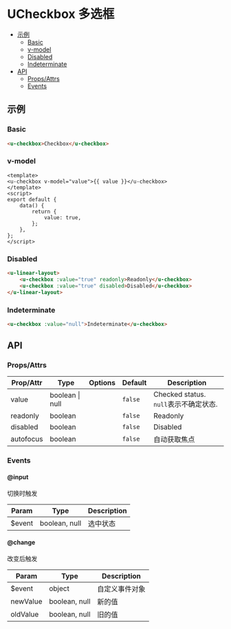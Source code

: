 <!-- 该 README.md 根据 api.yaml 和 docs/*.md 自动生成，为了方便在 GitHub 和 NPM 上查阅。如需修改，请查看源文件 -->

# UCheckbox 多选框

- [示例](#示例)
    - [Basic](#basic)
    - [v-model](#v-model)
    - [Disabled](#disabled)
    - [Indeterminate](#indeterminate)
- [API]()
    - [Props/Attrs](#propsattrs)
    - [Events](#events)

## 示例
### Basic

``` html
<u-checkbox>Checkbox</u-checkbox>
```

### v-model

``` vue
<template>
<u-checkbox v-model="value">{{ value }}</u-checkbox>
</template>
<script>
export default {
    data() {
        return {
            value: true,
        };
    },
};
</script>
```

### Disabled

``` html
<u-linear-layout>
    <u-checkbox :value="true" readonly>Readonly</u-checkbox>
    <u-checkbox :value="true" disabled>Disabled</u-checkbox>
</u-linear-layout>
```

### Indeterminate

``` html
<u-checkbox :value="null">Indeterminate</u-checkbox>
```

## API
### Props/Attrs

| Prop/Attr | Type | Options | Default | Description |
| --------- | ---- | ------- | ------- | ----------- |
| value | boolean \| null |  | `false` | Checked status. `null`表示不确定状态. |
| readonly | boolean |  | `false` | Readonly |
| disabled | boolean |  | `false` | Disabled |
| autofocus | boolean |  | `false` | 自动获取焦点 |

### Events

#### @input

切换时触发

| Param | Type | Description |
| ----- | ---- | ----------- |
| $event | boolean, null | 选中状态 |

#### @change

改变后触发

| Param | Type | Description |
| ----- | ---- | ----------- |
| $event | object | 自定义事件对象 |
| newValue | boolean, null | 新的值 |
| oldValue | boolean, null | 旧的值 |

